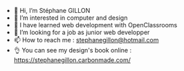 - 👋 Hi, I’m Stéphane GILLON
- 👀 I’m interested in computer and design
- 🌱 I have learned web development with OpenClassrooms
- 💞️ I’m looking for a job as junior web developper
- 📫 How to reach me : stephanegillon@hotmail.com
- 👌 You can see my design's book online : https://stephanegillon.carbonmade.com/

<!---
rulles13/rulles13 is a ✨ special ✨ repository because its `README.md` (this file) appears on your GitHub profile.
You can click the Preview link to take a look at your changes.
--->

